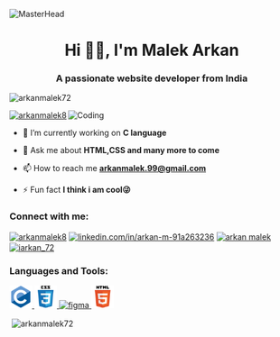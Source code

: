 ![MasterHead](https://jusmarktech.com/public/a/images/pages/web_development.gif)
<h1 align="center">Hi ✌🏻, I'm Malek Arkan</h1>
<h3 align="center">A passionate website developer from India</h3>
<p align="left"> <img src="https://komarev.com/ghpvc/?username=arkanmalek72&label=Profile%20views&color=0e75b6&style=flat" alt="arkanmalek72" /> </p>
<img align="right" alt="Coding" width="400" src="https://camo.githubusercontent.com/5ddf73ad3a205111cf8c686f687fc216c2946a75005718c8da5b837ad9de78c9/68747470733a2f2f7468756d62732e6766796361742e636f6d2f4576696c4e657874446576696c666973682d736d616c6c2e676966">

<p align="left"> <a href="https://twitter.com/arkanmalek8" target="blank"><img src="https://img.shields.io/twitter/follow/arkanmalek8?logo=twitter&style=for-the-badge" alt="arkanmalek8" /></a> </p>

- 🔭 I’m currently working on **C language**

- 💬 Ask me about **HTML,CSS and many more to come**

- 📫 How to reach me **arkanmalek.99@gmail.com**

- ⚡ Fun fact **I think i am cool😜**

<h3 align="left">Connect with me:</h3>
<p align="left">
<a href="https://twitter.com/arkanmalek8" target="blank"><img align="center" src="https://raw.githubusercontent.com/rahuldkjain/github-profile-readme-generator/master/src/images/icons/Social/twitter.svg" alt="arkanmalek8" height="30" width="40" /></a>
<a href="https://linkedin.com/in/linkedin.com/in/arkan-m-91a263236" target="blank"><img align="center" src="https://raw.githubusercontent.com/rahuldkjain/github-profile-readme-generator/master/src/images/icons/Social/linked-in-alt.svg" alt="linkedin.com/in/arkan-m-91a263236" height="30" width="40" /></a>
<a href="https://stackoverflow.com/users/arkan malek" target="blank"><img align="center" src="https://raw.githubusercontent.com/rahuldkjain/github-profile-readme-generator/master/src/images/icons/Social/stack-overflow.svg" alt="arkan malek" height="30" width="40" /></a>
<a href="https://instagram.com/iarkan_72" target="blank"><img align="center" src="https://raw.githubusercontent.com/rahuldkjain/github-profile-readme-generator/master/src/images/icons/Social/instagram.svg" alt="iarkan_72" height="30" width="40" /></a>
</p>

<h3 align="left">Languages and Tools:</h3>
<p align="left"> <a href="https://www.cprogramming.com/" target="_blank" rel="noreferrer"> <img src="https://raw.githubusercontent.com/devicons/devicon/master/icons/c/c-original.svg" alt="c" width="40" height="40"/> </a> <a href="https://www.w3schools.com/css/" target="_blank" rel="noreferrer"> <img src="https://raw.githubusercontent.com/devicons/devicon/master/icons/css3/css3-original-wordmark.svg" alt="css3" width="40" height="40"/> </a> <a href="https://www.figma.com/" target="_blank" rel="noreferrer"> <img src="https://www.vectorlogo.zone/logos/figma/figma-icon.svg" alt="figma" width="40" height="40"/> </a> <a href="https://www.w3.org/html/" target="_blank" rel="noreferrer"> <img src="https://raw.githubusercontent.com/devicons/devicon/master/icons/html5/html5-original-wordmark.svg" alt="html5" width="40" height="40"/> </a> </p>

<p>&nbsp;<img align="center" src="https://github-readme-stats.vercel.app/api?username=arkanmalek72&show_icons=true&locale=en" alt="arkanmalek72" /></p>

